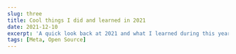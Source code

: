 ```yaml
---
slug: three
title: Cool things I did and learned in 2021
date: 2021-12-10
excerpt: 'A quick look back at 2021 and what I learned during this year.'
tags: [Meta, Open Source]
---
```

